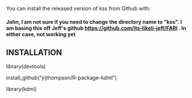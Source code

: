 You can install the released version of kss from Github with:

#### John, I am not sure if you need to change the directory name to "kss". I am basing this off Jeff's github https://github.com/its-likeli-jeff/FARI . In either case, not working yet

## INSTALLATION

library(devtools)

install_github("jrjthompson/R-package-kdml")

library(kdml)



